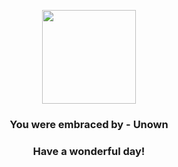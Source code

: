 <p align="center">
    <img src="https://raw.githubusercontent.com/PokeAPI/sprites/master/sprites/pokemon/201.png" width="150" height="150">
</p>
<h3 align="center">You were embraced by - <b>Unown</b></h3>
<h3 align="center">Have a wonderful day!</h3>
